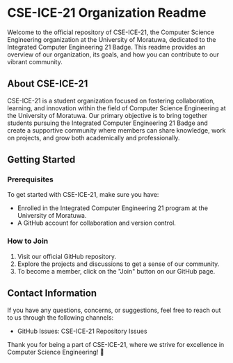 
# CSE-ICE-21 Organization Readme

Welcome to the official repository of CSE-ICE-21, the Computer Science Engineering organization at the University of Moratuwa, dedicated to the Integrated Computer Engineering 21 Badge. This readme provides an overview of our organization, its goals, and how you can contribute to our vibrant community.

## About CSE-ICE-21

CSE-ICE-21 is a student organization focused on fostering collaboration, learning, and innovation within the field of Computer Science Engineering at the University of Moratuwa. Our primary objective is to bring together students pursuing the Integrated Computer Engineering 21 Badge and create a supportive community where members can share knowledge, work on projects, and grow both academically and professionally.


## Getting Started

### Prerequisites

To get started with CSE-ICE-21, make sure you have:

-   Enrolled in the Integrated Computer Engineering 21 program at the University of Moratuwa.
-   A GitHub account for collaboration and version control.

### How to Join

1.  Visit our official GitHub repository.
2.  Explore the projects and discussions to get a sense of our community.
3.  To become a member, click on the "Join" button on our GitHub page.

## Contact Information

If you have any questions, concerns, or suggestions, feel free to reach out to us through the following channels:

-   GitHub Issues: CSE-ICE-21 Repository Issues

Thank you for being a part of CSE-ICE-21, where we strive for excellence in Computer Science Engineering! 🚀
